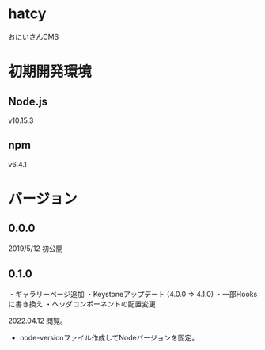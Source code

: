 # hatcy
おにいさんCMS

# 初期開発環境
## Node.js
v10.15.3

## npm
v6.4.1

# バージョン
## 0.0.0
2019/5/12 初公開

## 0.1.0
・ギャラリーページ追加
・Keystoneアップデート (4.0.0 => 4.1.0)
・一部Hooksに書き換え
・ヘッダコンポーネントの配置変更

2022.04.12 閲覧。
- node-versionファイル作成してNodeバージョンを固定。

